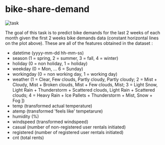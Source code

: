 # bike-share-demand



![task](https://user-images.githubusercontent.com/14073798/101787833-1a440100-3b32-11eb-824e-d631dd8cdb50.png)


The goal of this task is to predict bike demands for the last 2 weeks of each month given the first 2 weeks bike demands data (constant horizontal lines on the plot above). 
These are all of the features obtained in the dataset :
- datetime (yyyy-mm-dd hh-mm-ss)
- season (1 = spring, 2 = summer, 3 = fall, 4 = winter)
- holiday (0 = non holiday, 1 = holiday)
- weekday (0 = Mon, ... 6 = Sunday)
- workingday (0 = non working day, 1 = working day)
- weather (1 = Clear, Few clouds, Partly cloudy, Partly cloudy; 
           2 =  Mist + Cloudy, Mist + Broken clouds, Mist + Few clouds, Mist; 
           3 = Light Snow, Light Rain + Thunderstorm + Scattered clouds, Light Rain + Scattered clouds; 
           4 = Heavy Rain + Ice Pallets + Thunderstorm + Mist, Snow + Fog ])
- temp (transformed actual temperature)
- atemp (transformed 'feels like' tempetarure)
- humidity (%)
- windspeed (transformed windspeed)
- casual (number of non-registered user rentals initiated)
- registered (number of registered user rentals initiated)
- cnt (total rents)
